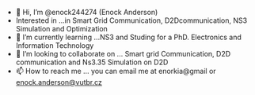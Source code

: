 - 👋 Hi, I’m @enock244274 (Enock Anderson)
- Interested in ...in Smart Grid Communication, D2Dcommunication, NS3 Simulation and Optimization
- 🌱 I’m currently learning ...NS3 and Studing for a PhD. Electronics and Information Technology
- 💞️ I’m looking to collaborate on ... Smart grid Communication, D2D communication and Ns3.35 Simulation on D2D
- 📫 How to reach me ... you can email me at enorkia@gmail or enock.anderson@vutbr.cz

<!---
enock244274/enock244274 is a ✨ special ✨ repository because its `README.md` (this file) appears on your GitHub profile.
You can click the Preview link to take a look at your changes.
--->
